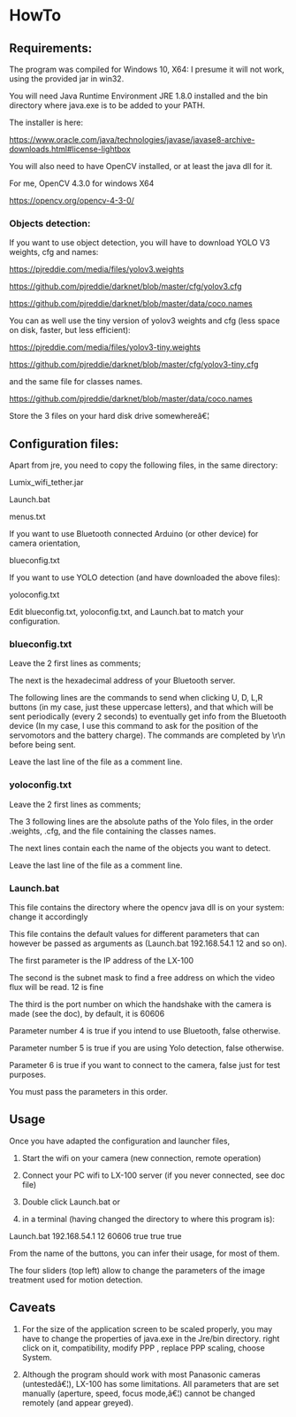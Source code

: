 # HowTo

## Requirements:

The program was compiled for Windows 10, X64: I presume it will not work, using the provided jar in win32.

You will need Java Runtime Environment JRE 1.8.0 installed and the bin directory where java.exe is to be added to your PATH.

The installer is here:

https://www.oracle.com/java/technologies/javase/javase8-archive-downloads.html#license-lightbox

You will also need to have OpenCV installed, or at least the java dll for it.

For me, OpenCV 4.3.0 for windows X64

https://opencv.org/opencv-4-3-0/

### Objects detection:

If you want to use object detection, you will have to download YOLO V3 weights, cfg and names:

https://pjreddie.com/media/files/yolov3.weights

https://github.com/pjreddie/darknet/blob/master/cfg/yolov3.cfg

https://github.com/pjreddie/darknet/blob/master/data/coco.names

You can as well use the tiny version of yolov3 weights and cfg (less space on disk, faster, but less efficient):

https://pjreddie.com/media/files/yolov3-tiny.weights

https://github.com/pjreddie/darknet/blob/master/cfg/yolov3-tiny.cfg

and the same file for classes names.

https://github.com/pjreddie/darknet/blob/master/data/coco.names

Store the 3 files on your hard disk drive somewhereâ€¦

## Configuration files:

Apart from jre, you need to copy the following files, in the same directory:

Lumix_wifi_tether.jar

Launch.bat

menus.txt

If you want to use Bluetooth connected Arduino (or other device) for camera orientation,

blueconfig.txt

If you want to use YOLO detection (and have downloaded the above files):

yoloconfig.txt


Edit blueconfig.txt, yoloconfig.txt, and Launch.bat to match your configuration.

### blueconfig.txt

Leave the 2 first lines as comments;

The next is the hexadecimal address of your Bluetooth server.

The following lines are the commands to send when clicking U, D, L,R buttons (in my case, just these uppercase letters), and that which will be sent periodically (every 2 seconds) to eventually get info from the Bluetooth device (In my case, I use this command to ask for the position of the servomotors and the battery charge). The commands are completed by \r\n before being sent.

Leave the last line of the file as a comment line.

### yoloconfig.txt

Leave the 2 first lines as comments;

The 3 following lines are the absolute paths of the Yolo files, in the order .weights, .cfg, and the file containing the classes names.

The next lines contain each the name of the objects you want to detect.

Leave the last line of the file as a comment line.

### Launch.bat 

This file contains the directory where the opencv java dll is on your system: change it accordingly

This file contains the default values for different parameters that can however be passed as arguments as (Launch.bat 192.168.54.1 12 and so on).

The first parameter is the IP address of the LX-100

The second is the subnet mask to find a free address on which the video flux will be read. 12 is fine

The third is the port number on which the handshake with the camera is made (see the doc), by default, it is 60606

Parameter number 4 is true if you intend to use Bluetooth, false otherwise.

Parameter number 5 is true if you are using Yolo detection, false otherwise.

Parameter 6 is true if you want to connect to the camera, false just for test 
purposes.

You must pass the parameters in this order.

## Usage

Once you have adapted the configuration and launcher files, 

1)	Start the wifi on your camera (new connection, remote operation)

2)	Connect your PC wifi to LX-100 server (if you never connected, see doc file)

3)	Double click Launch.bat or

4)	in a terminal (having changed the directory to where this program is):

Launch.bat 192.168.54.1 12 60606 true true true

From the name of the buttons, you can infer their usage, for most of them.

The four sliders (top left) allow to change the parameters of the image treatment used for motion detection. 

## Caveats

1)	For the size of the application screen to be scaled properly, you may have to change the properties of java.exe in the Jre/bin directory. right click on it, compatibility, modify PPP , replace PPP scaling, choose System.

2)	Although the program should work with most Panasonic cameras (untestedâ€¦), LX-100 has some limitations. All parameters that are set manually (aperture, speed, focus mode,â€¦) cannot be changed remotely (and appear greyed). 



